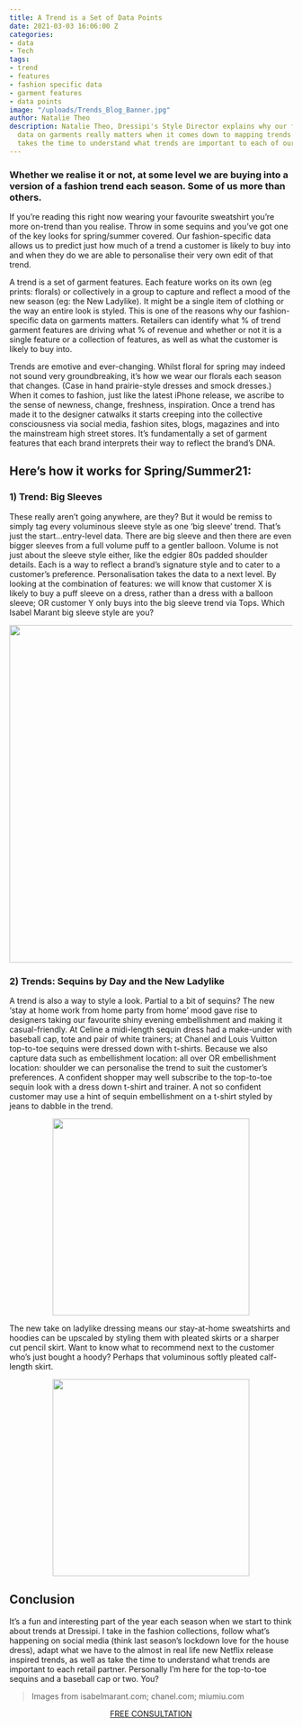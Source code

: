 ```yaml
---
title: A Trend is a Set of Data Points
date: 2021-03-03 16:06:00 Z
categories:
- data
- Tech
tags:
- trend
- features
- fashion specific data
- garment features
- data points
image: "/uploads/Trends_Blog_Banner.jpg"
author: Natalie Theo
description: Natalie Theo, Dressipi's Style Director explains why our fashion-specific
  data on garments really matters when it comes down to mapping trends and how she
  takes the time to understand what trends are important to each of our retail partners.
---
```


### Whether we realise it or not, at some level we are buying into a version of a fashion trend each season. Some of us more than others. 

If you’re reading this right now wearing your favourite sweatshirt you’re more on-trend than you realise. Throw in some sequins and you’ve got one of the key looks for spring/summer covered. Our fashion-specific data allows us to predict just how much of a trend a customer is likely to buy into and when they do we are able to personalise their very own edit of that trend.

A trend is a set of garment features. Each feature works on its own (eg prints: florals) or collectively in a group to capture and reflect a mood of the new season (eg: the New Ladylike). It might be a single item of clothing or the way an entire look is styled. This is one of the reasons why our fashion-specific data on garments matters. Retailers can identify what % of trend garment features are driving what % of revenue and whether or not it is a single feature or a collection of features, as well as what the customer is likely to buy into.

Trends are emotive and ever-changing. Whilst floral for spring may indeed not sound very groundbreaking, it’s how we wear our florals each season that changes. (Case in hand prairie-style dresses and smock dresses.) When it comes to fashion, just like the latest iPhone release, we ascribe to the sense of newness, change, freshness, inspiration. Once a trend has made it to the designer catwalks it starts creeping into the collective consciousness via social media, fashion sites, blogs, magazines and into the mainstream high street stores. It’s fundamentally a set of garment features that each brand interprets their way to reflect the brand’s DNA.

## Here’s how it works for Spring/Summer21:

### 1) Trend: Big Sleeves

These really aren’t going anywhere, are they? But it would be remiss to simply tag every voluminous sleeve style as one ‘big sleeve’ trend. That’s just the start…entry-level data. There are big sleeve and then there are even bigger sleeves from a full volume puff to a gentler balloon. Volume is not just about the sleeve style either, like the edgier 80s padded shoulder details. Each is a way to reflect a brand’s signature style and to cater to a customer’s preference. Personalisation takes the data to a next level. By looking at the combination of features: we will know that customer X is likely to buy a puff sleeve on a dress, rather than a dress with a balloon sleeve; OR customer Y only buys into the big sleeve trend via Tops. Which Isabel Marant big sleeve style are you?

<p style="text-align:center"><img style="margin-left: 0px; width: 600px;" src ="/uploads/Trends_Blog_1.jpg"/></p>

### 2) Trends: Sequins by Day and the New Ladylike

A trend is also a way to style a look. Partial to a bit of sequins? The new ‘stay at home work from home party from home’ mood gave rise to designers taking our favourite shiny evening embellishment and making it casual-friendly. At Celine a midi-length sequin dress had a make-under with baseball cap, tote and pair of white trainers; at Chanel and Louis Vuitton top-to-toe sequins were dressed down with t-shirts. Because we also capture data such as embellishment location: all over OR embellishment location: shoulder we can personalise the trend to suit the customer’s preferences. A confident shopper may well subscribe to the top-to-toe sequin look with a dress down t-shirt and trainer. A not so confident customer may use a hint of sequin embellishment on a t-shirt styled by jeans to dabble in the trend.

<p style="text-align:center"><img style="margin-left: 0px; width: 350px;" src ="/uploads/Trends_Blog_2.jpg"/></p>

The new take on ladylike dressing means our stay-at-home sweatshirts and hoodies can be upscaled by styling them with pleated skirts or a sharper cut pencil skirt. Want to know what to recommend next to the customer who’s just bought a hoody? Perhaps that voluminous softly pleated calf-length skirt.

<p style="text-align:center"><img style="margin-left: 0px; width: 350px;" src ="/uploads/Trends_Blog_3.jpg"/></p>

## Conclusion

It’s a fun and interesting part of the year each season when we start to think about trends at Dressipi. I take in the fashion collections, follow what’s happening on social media (think last season’s lockdown love for the house dress), adapt what we have to the almost in real life new Netflix release inspired trends, as well as take the time to understand what trends are important to each retail partner. Personally I’m here for the top-to-toe sequins and a baseball cap or two. You?

> Images from isabelmarant.com; chanel.com; miumiu.com

<p style="text-align:center"><a href="/contact/" class="button button-primary">FREE CONSULTATION</a></p>
